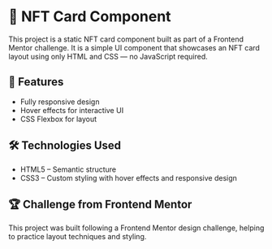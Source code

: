 # 👾 NFT Card Component
This project is a static NFT card component built as part of a Frontend Mentor challenge. It is a simple UI component that showcases an NFT card layout using only HTML and CSS — no JavaScript required.

## 🎯 Features
- Fully responsive design
- Hover effects for interactive UI
- CSS Flexbox for layout

## 🛠️ Technologies Used
- HTML5 – Semantic structure
- CSS3 – Custom styling with hover effects and responsive design

## 🏆 Challenge from Frontend Mentor
This project was built following a Frontend Mentor design challenge, helping to practice layout techniques and styling.
